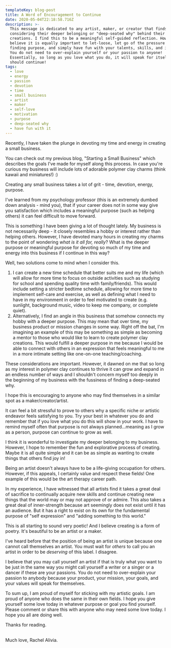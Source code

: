 ```yaml
---
templateKey: blog-post
title: A Word of Encouragement to Continue
date: 2020-05-04T22:18:58.716Z
description: >-
  This message is dedicated to any artist, maker, or creator that finds themself
  considering their deeper belonging or "deep-seated why" behind their
  creations. I find this to be a meaningful self-guided reflection. However, I
  believe it is equally important to let-loose, let go of the pressure of
  finding purpose, and simply have fun with your talents, skills, and interests.
  You do not need to over-explain yourself or your passion to anyone!
  Essentially, so long as you love what you do, it will speak for itself and you
  should continue!
tags:
  - love
  - energy
  - passion
  - devotion
  - time
  - small business
  - artist
  - maker
  - self-love
  - motivation
  - purpose
  - deep-seated why
  - have fun with it
---
```

Recently, I have taken the plunge in devoting my time and energy in creating a small business. 

You can check out my previous blog, "Starting a Small Business" which describes the goals I've made for myself along this process. In case you're curious my business will include lots of adorable polymer clay charms (think kawaii and miniatures!) :)

Creating any small business takes a lot of grit - time, devotion, energy, purpose.

I've learned from my psychology professor (this is an extremely dumbed down analysis - mind you), that if your career does not in some way give you satisfaction which includes a meaningful purpose (such as helping others) it can feel difficult to move forward.

This is something I have been giving a lot of thought lately. My business is not necessarily deep - it closely resembles a hobby or interest rather than helping others. However, I have devoted many hours in creating my charms to the point of wondering *what is it all for, really*? What is the deeper purpose or meaningful purpose for devoting so much of my time and energy into this business if I continue in this way?

Well, two solutions come to mind when I consider this.

1. I can create a new time schedule that better suits me and my life (which will allow for more time to focus on outside activities such as studying for school and spending quality time with family/friends). This would include setting a stricter bedtime schedule, allowing for more time to implement self-care and exercise, as well as defining what I need to have in my environment in order to feel motivated to create (e.g. sunlight,  background music, video to keep me company, or complete quiet).
2. Alternatively, I find an angle in this business that somehow connects my hobby with a deeper purpose. This may mean that over time, my business product or mission changes in some way. Right off the bat, I'm imagining an example of this may be something as simple as becoming a mentor to those who would like to learn to create polymer clay creations. This would fulfill a deeper purpose in me because I would be able to connect with others in an expression that feels meaningful to me in a more intimate setting like one-on-one teaching/coaching.

These considerations are important. However, it dawned on me that so long as my interest in polymer clay continues to thrive it can grow and expand in an endless number of ways and I shouldn't concern myself too deeply in the beginning of my business with the fussiness of finding a deep-seated why.

I hope this is encouraging to anyone who may find themselves in a similar spot as a maker/creator/artist.

It can feel a bit stressful to prove to others why a specific niche or artistic endeavor feels satisfying to you. Try your best in whatever you do and remember that if you love what you do this will show in your work. I have to remind myself often that purpose is not always planned...meaning as I grow as a person, purpose can continue to grow as well.

I think it is wonderful to investigate my deeper belonging to my business. However, I hope to remember the fun and explorative process of creating. Maybe it is all quite simple and it can be as simple as wanting to create things that others find joy in!

Being an artist doesn't always have to be a life-giving occupation for others. However, if this appeals, I certainly value and respect these fields! One example of this would be the art therapy career path. 

In my experience, I have witnessed that all artists find it takes a great deal of sacrifice to continually acquire new skills and continue creating new things that the world may or may not approve of or admire. This also takes a great deal of inner-strength because art seemingly does not exist until it has an audience. But it has a right to exist on its own for the fundamental purpose of "self expression" and "adding something to this world." 

This is all starting to sound very poetic! And I believe creating is a form of poetry. It's beautiful to be an artist or a maker. 

I've heard before that the position of being an artist is unique because one cannot call themselves an artist. You must wait for *others* to call you an artist in order to be *deserving* of this label. I disagree.

I believe that you may call yourself an artist if that is truly what you want to be just in the same way you might call yourself a writer or a singer or a dancer if these are your passions. You do not need to over-explain your passion to anybody because your product, your mission, your goals, and your values will speak for themselves. 

To sum up, I am proud of myself for sticking with my artistic goals. I am proud of anyone who does the same in their own fields. I hope you give yourself some love today in whatever purpose or goal you find yourself. Please comment or share this with anyone who may need some love today. I hope you all are doing well. 

Thanks for reading. 

\
Much love, Rachel Alivia.